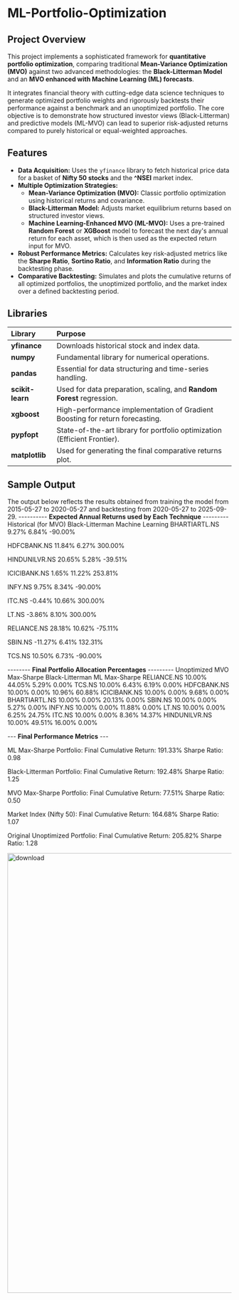 # ML-Portfolio-Optimization

## Project Overview

This project implements a sophisticated framework for **quantitative portfolio optimization**, comparing traditional **Mean-Variance Optimization (MVO)** against two advanced methodologies: the **Black-Litterman Model** and an **MVO enhanced with Machine Learning (ML) forecasts**.

It integrates financial theory with cutting-edge data science techniques to generate optimized portfolio weights and rigorously backtests their performance against a benchmark and an unoptimized portfolio. The core objective is to demonstrate how structured investor views (Black-Litterman) and predictive models (ML-MVO) can lead to superior risk-adjusted returns compared to purely historical or equal-weighted approaches.

## Features

- **Data Acquisition:** Uses the `yfinance` library to fetch historical price data for a basket of **Nifty 50 stocks** and the **^NSEI** market index.
- **Multiple Optimization Strategies:**
    - **Mean-Variance Optimization (MVO):** Classic portfolio optimization using historical returns and covariance.
    - **Black-Litterman Model:** Adjusts market equilibrium returns based on structured investor views.
    - **Machine Learning-Enhanced MVO (ML-MVO):** Uses a pre-trained **Random Forest** or **XGBoost** model to forecast the next day's annual return for each asset, which is then used as the expected return input for MVO.
- **Robust Performance Metrics:** Calculates key risk-adjusted metrics like the **Sharpe Ratio**, **Sortino Ratio**, and **Information Ratio** during the backtesting phase.
- **Comparative Backtesting:** Simulates and plots the cumulative returns of all optimized portfolios, the unoptimized portfolio, and the market index over a defined backtesting period.

## Libraries

| Library | Purpose |
| :--- | :--- |
| **yfinance** | Downloads historical stock and index data. |
| **numpy** | Fundamental library for numerical operations. |
| **pandas** | Essential for data structuring and time-series handling. |
| **scikit-learn** | Used for data preparation, scaling, and **Random Forest** regression. |
| **xgboost** | High-performance implementation of Gradient Boosting for return forecasting. |
| **pypfopt** | State-of-the-art library for portfolio optimization (Efficient Frontier). |
| **matplotlib** | Used for generating the final comparative returns plot. |

## Sample Output

The output below reflects the results obtained from training the model from 2015-05-27 to 2020-05-27 and backtesting from 2020-05-27 to 2025-09-29.
---------- **Expected Annual Returns used by Each Technique** ---------
                    Historical (for MVO)  Black-Litterman   Machine Learning
BHARTIARTL.NS                9.27%           6.84%          -90.00%

HDFCBANK.NS                 11.84%           6.27%          300.00%

HINDUNILVR.NS               20.65%           5.28%          -39.51%

ICICIBANK.NS                 1.65%          11.22%          253.81%

INFY.NS                      9.75%           8.34%          -90.00%

ITC.NS                      -0.44%          10.66%          300.00%

LT.NS                       -3.86%           8.10%          300.00%

RELIANCE.NS                 28.18%          10.62%          -75.11%

SBIN.NS                    -11.27%           6.41%          132.31%

TCS.NS                      10.50%           6.73%          -90.00%



-------- **Final Portfolio Allocation Percentages** ---------
              Unoptimized    MVO Max-Sharpe   Black-Litterman   ML Max-Sharpe
RELIANCE.NS        10.00%         44.05%           5.29%         0.00%
TCS.NS             10.00%          6.43%           6.19%         0.00%
HDFCBANK.NS        10.00%          0.00%          10.96%        60.88%
ICICIBANK.NS       10.00%          0.00%           9.68%         0.00%
BHARTIARTL.NS      10.00%          0.00%          20.13%         0.00%
SBIN.NS            10.00%          0.00%           5.27%         0.00%
INFY.NS            10.00%          0.00%          11.88%         0.00%
LT.NS              10.00%          0.00%           6.25%        24.75%
ITC.NS             10.00%          0.00%           8.36%        14.37%
HINDUNILVR.NS      10.00%         49.51%          16.00%         0.00%

--- **Final Performance Metrics** ---

ML Max-Sharpe Portfolio:
  Final Cumulative Return: 191.33%
  Sharpe Ratio: 0.98

Black-Litterman Portfolio:
  Final Cumulative Return: 192.48%
  Sharpe Ratio: 1.25

MVO Max-Sharpe Portfolio:
  Final Cumulative Return: 77.51%
  Sharpe Ratio: 0.50

Market Index (Nifty 50):
  Final Cumulative Return: 164.68%
  Sharpe Ratio: 1.07

Original Unoptimized Portfolio:
  Final Cumulative Return: 205.82%
  Sharpe Ratio: 1.28

<img width="1789" height="989" alt="download" src="https://github.com/user-attachments/assets/a33b4433-0b39-4c48-a5ec-e5773089ec5e" />

